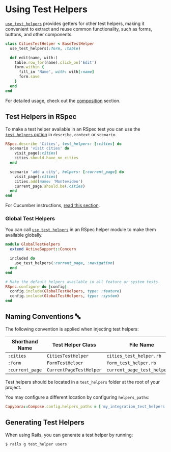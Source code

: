 [rspec_injection]: https://github.com/ElMassimo/capybara-compose/blob/master/examples/rails_app/spec/system/cities_spec.rb#L7
[rspec_global_injection]: https://github.com/ElMassimo/capybara-compose/blob/master/examples/rails_app/spec/system/support/default_test_helpers.rb#L8
[cucumber_injection]: https://github.com/ElMassimo/capybara-compose/blob/master/examples/rails_app/features/step_definitions/city_steps.rb#L3
[example app]: https://github.com/ElMassimo/capybara-compose/blob/master/examples/rails_app
[capybara-compose_tests]: https://github.com/ElMassimo/capybara-compose/blob/master/spec
[rspec matchers]: https://relishapp.com/rspec/rspec-expectations/docs/built-in-matchers
[composition]: /guide/advanced/composition
[use_test_helpers]: /api/#use-test-helpers

# Using Test Helpers

[`use_test_helpers`][use_test_helpers] provides getters for other test helpers, making it convenient to extract and reuse common functionality, such as forms, buttons, and other components.

```ruby
class CitiesTestHelper < BaseTestHelper
  use_test_helpers(:form, :table)

  def edit(name, with:)
    table.row_for(name).click_on('Edit')
    form.within {
      fill_in 'Name', with: with[:name]
      form.save
    }
  end
end
```

For detailed usage, check out the [composition] section.

## Test Helpers in RSpec

To make a test helper available in an RSpec test you can use the [`test_helpers` option][rspec_injection]
in `describe`, `context` or `scenario`.

```ruby
RSpec.describe 'Cities', test_helpers: [:cities] do
  scenario 'visit cities' do
    visit_page(:cities)
    cities.should.have_no_cities
  end

  scenario 'add a city', helpers: [:current_page] do
    visit_page(:cities)
    cities.add(name: 'Montevideo')
    current_page.should.be(:cities)
  end
end
```

For Cucumber instructions, [read this section](/guide/cucumber/).

### Global Test Helpers

You can call [`use_test_helpers`][rspec_global_injection] in an RSpec helper module to make them available globally.

```ruby
module GlobalTestHelpers
  extend ActiveSupport::Concern

  included do
    use_test_helpers(:current_page, :navigation)
  end
end

# Make the default helpers available in all feature or system tests.
RSpec.configure do |config|
  config.include(GlobalTestHelpers, type: :feature)
  config.include(GlobalTestHelpers, type: :system)
end
```

## Naming Conventions 🔤

The following convention is applied when injecting test helpers:

| Shorthand Name                 | Test Helper Class        | File Name                                |
| ------------------------------ | ------------------------ | ---------------------------------------- |
| `:cities`                      | `CitiesTestHelper`       | `cities_test_helper.rb`     |
| `:form`                        | `FormTestHelper`         | `form_test_helper.rb`       |
| `:current_page`                | `CurrentPageTestHelper`  | `current_page_test_helper.rb`|


Test helpers should be located in a `test_helpers` folder at the root of your project.

You may configure a different location by configuring `helpers_paths`:

```ruby
Capybara::Compose.config.helpers_paths = ['my_integration_test_helpers']
```

## Generating Test Helpers

When using Rails, you can generate a test helper by running:

    $ rails g test_helper users

